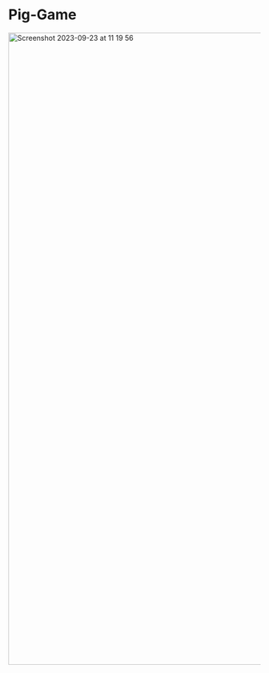 # Pig-Game

<img width="1264" alt="Screenshot 2023-09-23 at 11 19 56" src="https://github.com/Nasim-RN/Pig-Game/assets/132076501/d50bf0b7-16ca-4942-88dc-8d79d7886fb5">
